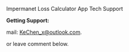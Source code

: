 Impermanet Loss Calculator App Tech Support



**Getting Support:**

mail: KeChen_x@outlook.com.

or leave comment below.
